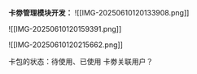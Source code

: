 **卡劵管理模块开发：**
![[IMG-20250610120133908.png]]

![[IMG-20250610120159391.png]]

![[IMG-20250610120215662.png]]



卡包的状态：待使用、已使用
卡劵关联用户？